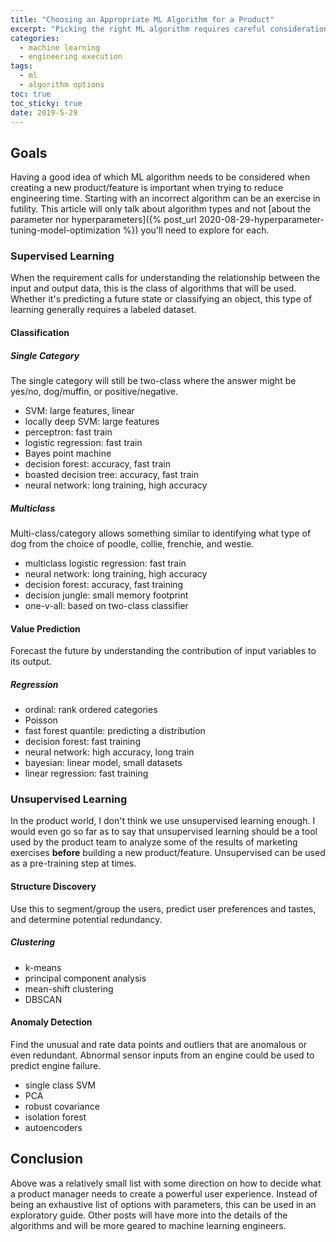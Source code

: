 ```yaml
---
title: "Choosing an Appropriate ML Algorithm for a Product" 
excerpt: "Picking the right ML algorithm requires careful consideration of the user, product, team, and business"
categories:
  - machine learning
  - engineering execution
tags:
  - ml
  - algorithm options
toc: true
toc_sticky: true
date: 2019-5-29
---
```

<script id="MathJax-script" async src="https://cdnjs.cloudflare.com/ajax/libs/mathjax/2.7.7/MathJax.js?config=TeX-MML-AM_CHTML"></script>

## Goals
Having a good idea of which ML algorithm needs to be considered when creating a new product/feature is important when trying to reduce engineering time. Starting with an incorrect algorithm can be an exercise in futility. This article will only talk about algorithm types and not [about the parameter nor hyperparameters]({% post_url 2020-08-29-hyperparameter-tuning-model-optimization %}) you'll need to explore for each. 
### Supervised Learning
When the requirement calls for understanding the relationship between the input and output data, this is the class of algorithms that will be used. Whether it's predicting a future state or classifying an object, this type of learning generally requires a labeled dataset.

#### Classification
##### Single Category
The single category will still be two-class where the answer might be yes/no, dog/muffin, or positive/negative.
- SVM: large features, linear
- locally deep SVM: large features
- perceptron: fast train
- logistic regression: fast train
- Bayes point machine
- decision forest: accuracy, fast train
- boasted decision tree: accuracy, fast train
- neural network: long training, high accuracy
##### Multiclass
Multi-class/category allows something similar to identifying what type of dog from the choice of poodle, collie, frenchie, and westie.
- multiclass logistic regression: fast train
- neural network: long training, high accuracy
- decision forest: accuracy, fast training
- decision jungle: small memory footprint
- one-v-all: based on two-class classifier

#### Value Prediction
Forecast the future by understanding the contribution of input variables to its output.
##### Regression
- ordinal: rank ordered categories
- Poisson
- fast forest quantile: predicting a distribution
- decision forest: fast training
- neural network: high accuracy, long train
- bayesian: linear model, small datasets
- linear regression: fast training

### Unsupervised Learning
In the product world, I don't think we use unsupervised learning enough. I would even go so far as to say that unsupervised learning should be a tool used by the product team to analyze some of the results of marketing exercises **before** building a new product/feature. Unsupervised can be used as a pre-training step at times.
#### Structure Discovery
Use this to segment/group the users, predict user preferences and tastes, and determine potential redundancy.
##### Clustering
- k-means
- principal component analysis
- mean-shift clustering
- DBSCAN
#### Anomaly Detection
Find the unusual and rate data points and outliers that are anomalous or even redundant. Abnormal sensor inputs from an engine could be used to predict engine failure.
- single class SVM
- PCA
- robust covariance
- isolation forest
- autoencoders

## Conclusion
Above was a relatively small list with some direction on how to decide what a product manager needs to create a powerful user experience. Instead of being an exhaustive list of options with parameters, this can be used in an exploratory guide. Other posts will have more into the details of the algorithms and will be more geared to machine learning engineers.